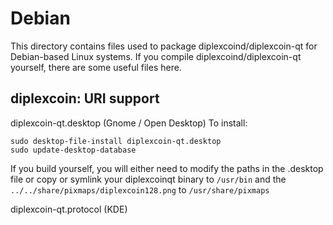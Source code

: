 
Debian
====================
This directory contains files used to package diplexcoind/diplexcoin-qt
for Debian-based Linux systems. If you compile diplexcoind/diplexcoin-qt yourself, there are some useful files here.

## diplexcoin: URI support ##


diplexcoin-qt.desktop  (Gnome / Open Desktop)
To install:

	sudo desktop-file-install diplexcoin-qt.desktop
	sudo update-desktop-database

If you build yourself, you will either need to modify the paths in
the .desktop file or copy or symlink your diplexcoinqt binary to `/usr/bin`
and the `../../share/pixmaps/diplexcoin128.png` to `/usr/share/pixmaps`

diplexcoin-qt.protocol (KDE)


